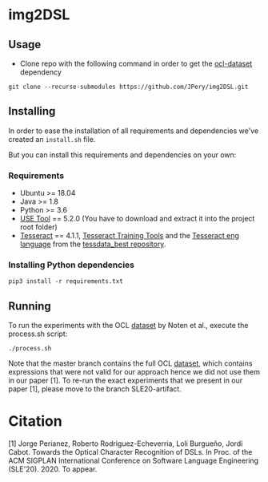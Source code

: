 # img2DSL

## Usage

- Clone repo with the following command in order to get the [ocl-dataset](https://github.com/tue-mdse/ocl-dataset) dependency

``
git clone --recurse-submodules https://github.com/JPery/img2DSL.git
``
## Installing

In order to ease the installation of all requirements and dependencies we've created an ``install.sh`` file.

But you can install this requirements and dependencies on your own:

### Requirements

- Ubuntu >= 18.04
- Java >= 1.8
- Python >= 3.6
- [USE Tool](https://sourceforge.net/projects/useocl/) == 5.2.0 (You have to download and extract it into the project root folder)
- [Tesseract](https://github.com/tesseract-ocr/tesseract/releases/tag/4.1.1) == 4.1.1, [Tesseract Training Tools](https://tesseract-ocr.github.io/tessdoc/Compiling-%E2%80%93-GitInstallation.html#build-with-training-tools) and the [Tesseract eng language](https://github.com/tesseract-ocr/tessdata_best/raw/master/eng.traineddata) from the [tessdata_best repository](https://github.com/tesseract-ocr/tessdata_best).


### Installing Python dependencies

``
pip3 install -r requirements.txt
``



## Running

To run the experiments with the OCL [dataset](https://ieeexplore.ieee.org/document/7962414) by Noten et al., execute the process.sh script:

``
./process.sh
``

Note that the master branch contains the full OCL [dataset](https://ieeexplore.ieee.org/document/7962414), which contains expressions that were not valid for our approach hence we did not use them in our paper [1]. To re-run the exact experiments that we present in our paper [1], please move to the branch SLE20-artifact.

# Citation

[1] Jorge Perianez, Roberto Rodriguez-Echeverria, Loli Burgueño, Jordi Cabot. Towards the Optical Character Recognition of DSLs. In Proc. of the ACM SIGPLAN International Conference on Software Language Engineering (SLE'20). 2020. To appear.
